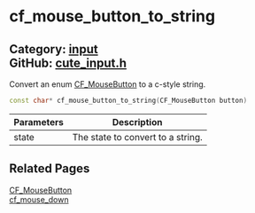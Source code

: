 [](../header.md ':include')

# cf_mouse_button_to_string

Category: [input](/api_reference?id=input)  
GitHub: [cute_input.h](https://github.com/RandyGaul/cute_framework/blob/master/include/cute_input.h)  
---

Convert an enum [CF_MouseButton](/input/cf_mousebutton.md) to a c-style string.

```cpp
const char* cf_mouse_button_to_string(CF_MouseButton button)
```

Parameters | Description
--- | ---
state | The state to convert to a string.

## Related Pages

[CF_MouseButton](/input/cf_mousebutton.md)  
[cf_mouse_down](/input/cf_mouse_down.md)  
